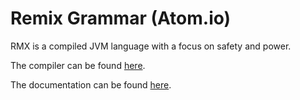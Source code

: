 # Remix Grammar (Atom.io)

RMX is a compiled JVM language with a focus on safety and power.

The compiler can be found [here](https://github.com/Moderocky/Remix).

The documentation can be found [here](https://remix.kenzie.mx).
